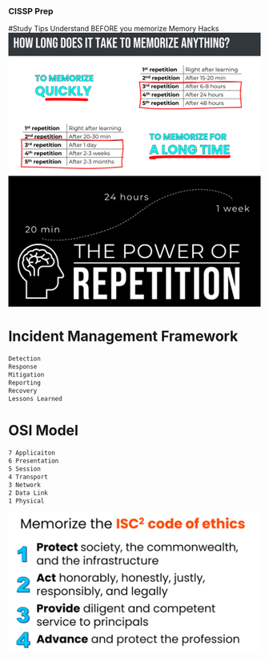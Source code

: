 ### CISSP Prep

#Study Tips
    Understand BEFORE you memorize
        Memory Hacks
        ![time-to-memorize](image-4.png)
        ![Repetition](image-5.png)



# Incident Management Framework
    Detection
    Response
    Mitigation
    Reporting
    Recovery
    Lessons Learned

# OSI Model
    7 Applicaiton
    6 Presentation
    5 Session
    4 Transport
    3 Network
    2 Data Link
    1 Physical

![isc2-code-of-ethics](image-3.png)
